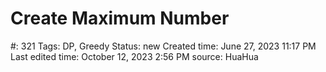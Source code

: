 # Create Maximum Number

#: 321
Tags: DP, Greedy
Status: new
Created time: June 27, 2023 11:17 PM
Last edited time: October 12, 2023 2:56 PM
source: HuaHua